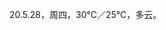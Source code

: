 <link href="../../css/style.css" rel="stylesheet" type="text/css" />

<span class="fzzy">20.5.28，周四，30℃／25℃，多云。

